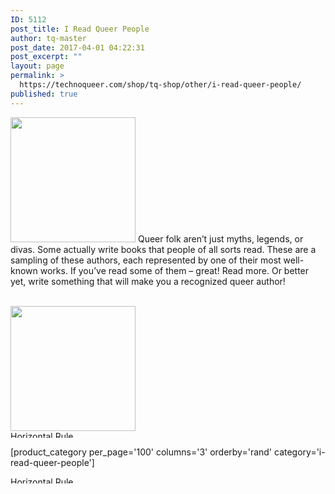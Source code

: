 ```yaml
---
ID: 5112
post_title: I Read Queer People
author: tq-master
post_date: 2017-04-01 04:22:31
post_excerpt: ""
layout: page
permalink: >
  https://technoqueer.com/shop/tq-shop/other/i-read-queer-people/
published: true
---
```

<img src="https://technoqueer.com/shop/wp-content/uploads/2017/04/btn-read-queer.png" alt="" width="200" height="200" class="alignleft size-full wp-image-10906" />
Queer folk aren’t just myths, legends, or divas. Some actually write books that people of all sorts read. These are a sampling of these authors, each represented by one of their most well-known works.
If you’ve read some of them – great! Read more. Or better yet, write something that will make you a recognized queer author!</p>
<br clear="all">
<a href="https://www.redbubble.com/people/technoqueer/works/21139447-i-read-queer-people?asc=u" target="_blank"><img src="https://technoqueer.com/shop/wp-content/uploads/2017/04/btn-redbubble-1.png" alt="" width="200" height="200" class="aligncenter size-full wp-image-23489" /></a>

<img src="https://technoqueer.com/shop/wp-content/uploads/2017/03/Rainbow-HR.jpg" alt="Horizontal Rule" width="800" height="11" class="aligncenter size-full wp-image-99" />


[product_category per_page='100' columns='3' orderby='rand' category='i-read-queer-people']

<img src="https://technoqueer.com/shop/wp-content/uploads/2017/03/Rainbow-HR.jpg" alt="Horizontal Rule" width="800" height="11" class="aligncenter size-full wp-image-99" />